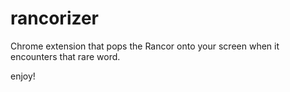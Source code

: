 # rancorizer
Chrome extension that pops the Rancor onto your screen when it encounters that rare word.

enjoy!
